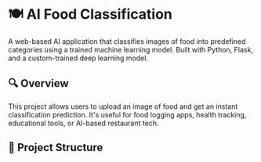# 🍽️ AI Food Classification

A web-based AI application that classifies images of food into predefined categories using a trained machine learning model. Built with Python, Flask, and a custom-trained deep learning model.

## 🔍 Overview

This project allows users to upload an image of food and get an instant classification prediction. It's useful for food logging apps, health tracking, educational tools, or AI-based restaurant tech.

## 📁 Project Structure

